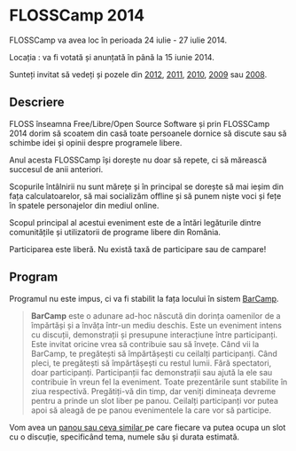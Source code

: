FLOSSCamp 2014
==============

FLOSSCamp va avea loc în perioada 24 iulie - 27 iulie 2014.

Locația : va fi votată și anunțată în până la 15 iunie 2014.

Sunteți invitat să vedeți și pozele din [2012](../2012/poze/index.php),
[2011](../2011/poze/index.php), [2010](../2010/poze/index.php),
[2009](../2009/poze/index.php) sau [2008](../2008/poze/index.php).


Descriere
---------

FLOSS înseamna Free/Libre/Open Source Software și prin FLOSSCamp 2014 dorim
să scoatem din casă toate persoanele dornice să discute sau să schimbe idei
și opinii despre programele libere.

Anul acesta FLOSSCamp își dorește nu doar să repete, ci să mărească
succesul de anii anteriori.

Scopurile întâlnirii nu sunt mărețe și în principal se dorește să mai ieșim
din fața calculatoarelor, să mai socializăm offline și să punem niște voci și
fețe în spatele personajelor din mediul online.

Scopul principal al acestui eveniment este de a întări legăturile dintre
comunitățile și utilizatorii de programe libere din România.

Participarea este liberă. Nu există taxă de participare sau de campare!


Program
-------

Programul nu este impus, ci va fi stabilit la fața locului în sistem
[BarCamp](http://en.wikipedia.org/wiki/BarCamp).

> <b>BarCamp</b> este o adunare ad-hoc născută din dorința oamenilor de a
> împărtăși și a învăța într-un mediu deschis.
> Este un eveniment intens cu discuții, demonstrații și presupune interacțiune
> între participanți.
> Este invitat oricine vrea să contribuie sau să învețe.
> Când vii la BarCamp, te pregătești să împărtășești cu ceilalți participanți.
> Când pleci, te pregătești să împărtășești cu restul lumii.
> Fără spectatori, doar participanți.
> Participanții fac demonstrații sau ajută la ele sau contribuie în vreun fel
> la eveniment.
> Toate prezentările sunt stabilite în ziua respectivă.
> Pregătiți-vă din timp, dar veniți dimineața devreme pentru a prinde un slot
> liber pe panou.
> Ceilalți participanți vor putea apoi să aleagă de pe panou evenimentele la
> care vor să participe.

Vom avea un
[panou sau ceva similar
](http://fedora.nicubunu.ro/photos/fudcon2008brno/day2/039-img_4289.jpg)
pe care fiecare va putea ocupa un slot cu o discuție, specificând tema,
numele său și durata estimată.
